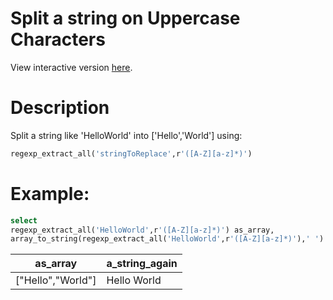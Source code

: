 # Split a string on Uppercase Characters
View interactive version [here](https://count.co/n/Exa1qpLjE8y?vm=e).

# Description
Split a string like 'HelloWorld' into ['Hello','World'] using:

```sql
regexp_extract_all('stringToReplace',r'([A-Z][a-z]*)')
```

# Example:
```sql
select 
regexp_extract_all('HelloWorld',r'([A-Z][a-z]*)') as_array,
array_to_string(regexp_extract_all('HelloWorld',r'([A-Z][a-z]*)'),' ') a_string_again
```
|as_array | a_string_again|
|------- | --------- |
|["Hello","World"] | Hello World |
